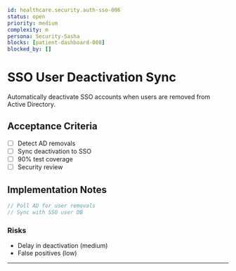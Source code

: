 ```yaml
id: healthcare.security.auth-sso-006
status: open
priority: medium
complexity: m
persona: Security-Sasha
blocks: [patient-dashboard-008]
blocked_by: []
```

# SSO User Deactivation Sync

Automatically deactivate SSO accounts when users are removed from Active Directory.

## Acceptance Criteria

- [ ] Detect AD removals
- [ ] Sync deactivation to SSO
- [ ] 90% test coverage
- [ ] Security review

## Implementation Notes

```javascript
// Poll AD for user removals
// Sync with SSO user DB
```

### Risks

- Delay in deactivation (medium)
- False positives (low)

---

[Security-Sasha]: ./personas/security-sasha.md
[patient-dashboard-008]: ./tickets/healthcare.frontend.patient-dashboard-008.md

